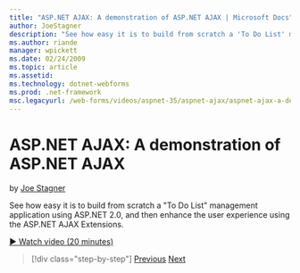 ```yaml
---
title: "ASP.NET AJAX: A demonstration of ASP.NET AJAX | Microsoft Docs"
author: JoeStagner
description: "See how easy it is to build from scratch a 'To Do List' management application using ASP.NET 2.0, and then enhance the user experience using the ASP.NET AJAX..."
ms.author: riande
manager: wpickett
ms.date: 02/24/2009
ms.topic: article
ms.assetid: 
ms.technology: dotnet-webforms
ms.prod: .net-framework
msc.legacyurl: /web-forms/videos/aspnet-35/aspnet-ajax/aspnet-ajax-a-demonstration-of-aspnet-ajax
---
```

ASP.NET AJAX: A demonstration of ASP.NET AJAX
====================
by [Joe Stagner](https://github.com/JoeStagner)

See how easy it is to build from scratch a "To Do List" management application using ASP.NET 2.0, and then enhance the user experience using the ASP.NET AJAX Extensions.

[&#9654; Watch video (20 minutes)](https://channel9.msdn.com/Blogs/ASP-NET-Site-Videos/aspnet-ajax-a-demonstration-of-aspnet-ajax)

>[!div class="step-by-step"]
[Previous](creating-and-using-an-ajax-enabled-web-service-in-a-web-site.md)
[Next](adonet-data-services-with-aspnet-ajax-support.md)